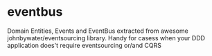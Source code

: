 # eventbus
Domain Entities, Events and EventBus extracted from awesome johnbywater/eventsourcing library. Handy for casess when your DDD application does't require eventsourcing or/and CQRS
